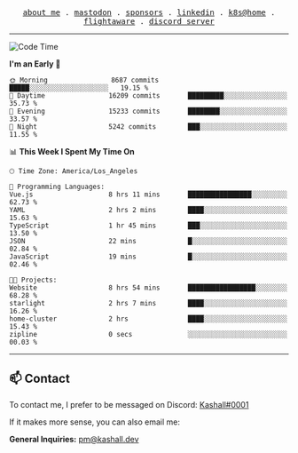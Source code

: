 <p align="center">
  <samp>
    <a href="https://jordanjones.org/">about me</a> .
    <a rel="me" href="https://mastodon.social/@kashall">mastodon</a> .
    <a href="https://github.com/sponsors/kashalls">sponsors</a> .
    <a href="https://linkedin.com/in/jordpjones">linkedin</a> .
    <a href="https://github.com/kashalls/home-cluster">k8s@home</a> .
    <a href="https://flightaware.com/adsb/stats/user/kashalls">flightaware</a> .
    <a href="https://discord.gg/V2WrCfqba9">discord server</a>
  </samp>
</p>

---

<!--START_SECTION:waka-->
![Code Time](http://img.shields.io/badge/Code%20Time-1%2C551%20hrs%2018%20mins-blue)

**I'm an Early 🐤** 

```text
🌞 Morning                8687 commits        █████░░░░░░░░░░░░░░░░░░░░   19.15 % 
🌆 Daytime                16209 commits       █████████░░░░░░░░░░░░░░░░   35.73 % 
🌃 Evening                15233 commits       ████████░░░░░░░░░░░░░░░░░   33.57 % 
🌙 Night                  5242 commits        ███░░░░░░░░░░░░░░░░░░░░░░   11.55 % 
```


📊 **This Week I Spent My Time On** 

```text
🕑︎ Time Zone: America/Los_Angeles

💬 Programming Languages: 
Vue.js                   8 hrs 11 mins       ████████████████░░░░░░░░░   62.73 % 
YAML                     2 hrs 2 mins        ████░░░░░░░░░░░░░░░░░░░░░   15.63 % 
TypeScript               1 hr 45 mins        ███░░░░░░░░░░░░░░░░░░░░░░   13.50 % 
JSON                     22 mins             █░░░░░░░░░░░░░░░░░░░░░░░░   02.84 % 
JavaScript               19 mins             █░░░░░░░░░░░░░░░░░░░░░░░░   02.46 % 

🐱‍💻 Projects: 
Website                  8 hrs 54 mins       █████████████████░░░░░░░░   68.28 % 
starlight                2 hrs 7 mins        ████░░░░░░░░░░░░░░░░░░░░░   16.26 % 
home-cluster             2 hrs               ████░░░░░░░░░░░░░░░░░░░░░   15.43 % 
zipline                  0 secs              ░░░░░░░░░░░░░░░░░░░░░░░░░   00.03 % 
```


<!--END_SECTION:waka-->

---

## 📫 Contact

To contact me, I prefer to be messaged on Discord:  [Kashall#0001](https://discord.com/users/201077739589992448)

If it makes more sense, you can also email me:

**General Inquiries:** pm@kashall.dev  
